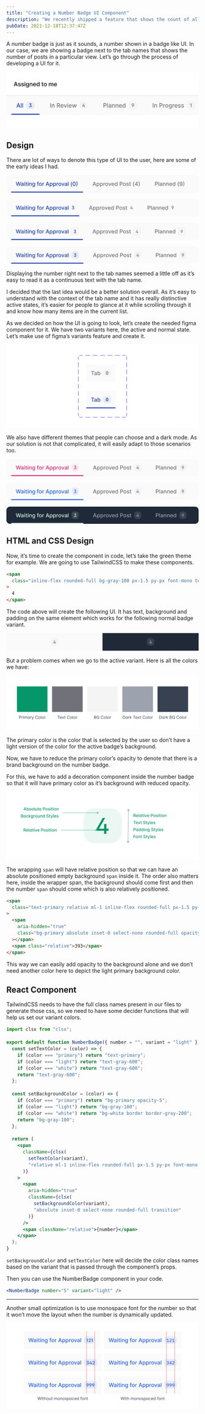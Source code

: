 ```yaml
---
title: "Creating a Number Badge UI Component"
description: "We recently shipped a feature that shows the count of all the lists in Hellonext. While it seems like a simple feature it had a lot of challenges to figure out. Here is how we solved some of the frontend problems."
pubDate: 2021-12-18T12:37:47Z
---
```


A number badge is just as it sounds, a number shown in a badge like UI. In our case, we are showing a badge next to the tab names that shows the number of posts in a particular view. Let’s go through the process of developing a UI for it.

![](../../images/creating-a-number-badge-ui-component/1.png)

## Design

There are lot of ways to denote this type of UI to the user, here are some of the early ideas I had.

!["Idea 1"](../../images/creating-a-number-badge-ui-component/2.png "Idea 1")

!["Idea 2"](../../images/creating-a-number-badge-ui-component/3.png "Idea 2")

!["Idea 3"](../../images/creating-a-number-badge-ui-component/4.png "Idea 3")

!["Idea 4"](../../images/creating-a-number-badge-ui-component/5.png "Idea 4")

Displaying the number right next to the tab names seemed a little off as it’s easy to read it as a continuous text with the tab name.

I decided that the last idea would be a better solution overall. As it’s easy to understand with the context of the tab name and it has really distinctive active states, it’s easier for people to glance at it while scrolling through it and know how many items are in the current list.

As we decided on how the UI is going to look, let’s create the needed figma component for it. We have two variants here, the active and normal state. Let’s make use of figma’s variants feature and create it.

![](../../images/creating-a-number-badge-ui-component/6.png)

We also have different themes that people can choose and a dark mode. As our solution is not that complicated, it will easily adapt to those scenarios too.

!["Pink Theme"](../../images/creating-a-number-badge-ui-component/7.png "Pink Theme")

!["Blue Theme"](../../images/creating-a-number-badge-ui-component/8.png "Blue Theme")

!["Dark Green Theme"](../../images/creating-a-number-badge-ui-component/9.png "Dark Green Theme")

## HTML and CSS Design

Now, it’s time to create the component in code, let’s take the green theme for example. We are going to use TailwindCSS to make these components.

```html
<span
  class="inline-flex rounded-full bg-gray-100 px-1.5 py-px font-mono text-xs font-medium text-gray-500"
>
  4
</span>
```

The code above will create the following UI. It has text, background and padding on the same element which works for the following normal badge variant.

!["On light theme and dark theme."](../../images/creating-a-number-badge-ui-component/10.png "On light theme and dark theme.")

But a problem comes when we go to the active variant. Here is all the colors we have:

![](../../images/creating-a-number-badge-ui-component/11.png)

The primary color is the color that is selected by the user so don’t have a light version of the color for the active badge’s background.

Now, we have to reduce the primary color’s opacity to denote that there is a brand background on the number badge.

For this, we have to add a decoration component inside the number badge so that it will have primary color as it’s background with reduced opacity.

![](../../images/creating-a-number-badge-ui-component/12.png)

The wrapping `span` will have relative position so that we can have an absolute positioned empty background `span` inside it. The order also matters here, inside the wrapper span, the background should come first and then the number `span` should come which is also relatively positioned.

```html
<span
  class="text-primary relative ml-1 inline-flex rounded-full px-1.5 py-px font-mono text-xs font-medium transition"
>
  <span
    aria-hidden="true"
    class="bg-primary absolute inset-0 select-none rounded-full opacity-5 transition"
  ></span>
  <span class="relative">393</span>
</span>
```

This way we can easily add opacity to the background alone and we don’t need another color here to depict the light primary background color.

## React Component

TailwindCSS needs to have the full class names present in our files to generate those css, so we need to have some decider functions that will help us set our variant colors.

```jsx
import clsx from "clsx";

export default function NumberBadge({ number = "", variant = "light" }) {
  const setTextColor = (color) => {
    if (color === "primary") return "text-primary";
    if (color === "light") return "text-gray-600";
    if (color === "white") return "text-gray-600";
    return "text-gray-600";
  };

  const setBackgroundColor = (color) => {
    if (color === "primary") return "bg-primary opacity-5";
    if (color === "light") return "bg-gray-100";
    if (color === "white") return "bg-white border border-gray-200";
    return "bg-gray-100";
  };

  return (
    <span
      className={clsx(
        setTextColor(variant),
        "relative ml-1 inline-flex rounded-full px-1.5 py-px font-mono text-xs font-medium transition"
      )}
    >
      <span
        aria-hidden="true"
        className={clsx(
          setBackgroundColor(variant),
          "absolute inset-0 select-none rounded-full transition"
        )}
      />
      <span className="relative">{number}</span>
    </span>
  );
}
```

`setBackgroundColor` and `setTextColor` here will decide the color class names based on the variant that is passed through the component’s props.

Then you can use the NumberBadge component in your code.

```jsx
<NumberBadge number="5" variant="light" />
```

---

Another small optimization is to use monospace font for the number so that it won’t move the layout when the number is dynamically updated.

![](../../images/creating-a-number-badge-ui-component/13.png)
